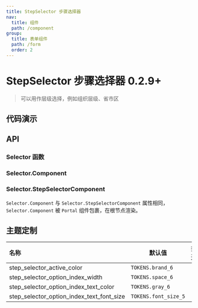 ```yaml
---
title: StepSelector 步骤选择器
nav:
  title: 组件
  path: /component
group:
  title: 表单组件
  path: /form
  order: 2
---
```


# StepSelector 步骤选择器 <Badge>0.2.9+</Badge>

> 可以用作层级选择，例如组织层级、省市区

## 代码演示

<code src="./__fixtures__/basic.tsx"></code>

## API

### Selector 函数

### Selector.Component

### Selector.StepSelectorComponent

`Selector.Component` 与 `Selector.StepSelectorComponent` 属性相同，`Selector.Component` 被 `Portal` 组件包裹，在根节点渲染。

## 主题定制

| 名称                                      | 默认值               | 描述 |
| :---------------------------------------- | -------------------- | ---- |
| step_selector_active_color                | `TOKENS.brand_6`     | -    |
| step_selector_option_index_width          | `TOKENS.space_6`     | -    |
| step_selector_option_index_text_color     | `TOKENS.gray_6`      | -    |
| step_selector_option_index_text_font_size | `TOKENS.font_size_5` | -    |
